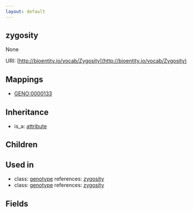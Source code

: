 ```yaml
---
layout: default
---
```


## zygosity


None

URI: [http://bioentity.io/vocab/Zygosity](http://bioentity.io/vocab/Zygosity)
## Mappings

 * [GENO:0000133](http://purl.obolibrary.org/obo/GENO_0000133)

## Inheritance

 *  is_a: [attribute](Attribute.html)

## Children


## Used in

 *  class: [genotype](Genotype.html) references: [zygosity](Zygosity.html)
 *  class: [genotype](Genotype.html) references: [zygosity](Zygosity.html)

## Fields

